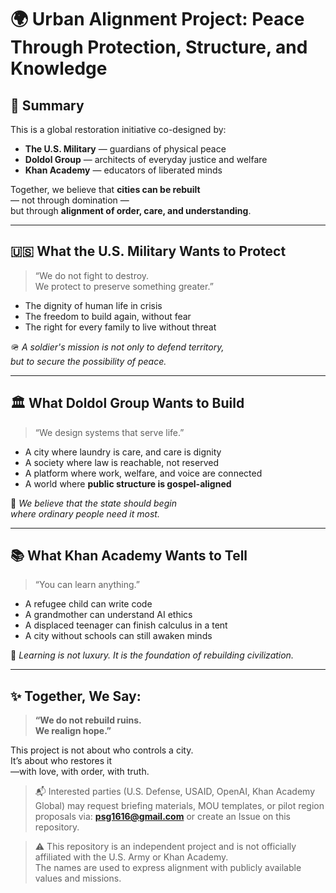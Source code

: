 # 🌍 Urban Alignment Project: Peace Through Protection, Structure, and Knowledge

## 📌 Summary

This is a global restoration initiative co-designed by:

- **The U.S. Military** — guardians of physical peace  
- **Doldol Group** — architects of everyday justice and welfare  
- **Khan Academy** — educators of liberated minds  

Together, we believe that **cities can be rebuilt**  
— not through domination —  
but through **alignment of order, care, and understanding**.

---

## 🇺🇸 What the U.S. Military Wants to Protect

> “We do not fight to destroy.  
> We protect to preserve something greater.”

- The dignity of human life in crisis  
- The freedom to build again, without fear  
- The right for every family to live without threat

🪖 *A soldier's mission is not only to defend territory,  
but to secure the possibility of peace.*

---

## 🏛️ What Doldol Group Wants to Build

> “We design systems that serve life.”

- A city where laundry is care, and care is dignity  
- A society where law is reachable, not reserved  
- A platform where work, welfare, and voice are connected  
- A world where **public structure is gospel-aligned**

🔧 *We believe that the state should begin  
where ordinary people need it most.*

---

## 📚 What Khan Academy Wants to Tell

> “You can learn anything.”

- A refugee child can write code  
- A grandmother can understand AI ethics  
- A displaced teenager can finish calculus in a tent  
- A city without schools can still awaken minds

🧠 *Learning is not luxury. It is the foundation of rebuilding civilization.*

---

## ✨ Together, We Say:

> **“We do not rebuild ruins.  
> We realign hope.”**

This project is not about who controls a city.  
It’s about who restores it  
—with love, with order, with truth.

> 📬 Interested parties (U.S. Defense, USAID, OpenAI, Khan Academy Global) may request briefing materials, MOU templates, or pilot region proposals via:
> **psg1616@gmail.com** or create an Issue on this repository.

> ⚠️ This repository is an independent project and is not officially affiliated with the U.S. Army or Khan Academy.  
> The names are used to express alignment with publicly available values and missions.
